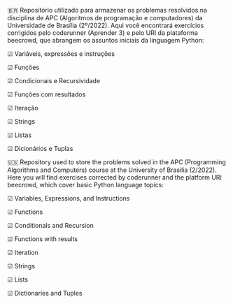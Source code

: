  🇧🇷
 Repositório utilizado para armazenar os problemas resolvidos na disciplina de APC (Algoritmos de programação e computadores) da Universidade de Brasília (2º/2022).
  Aqui você encontrará exercícios corrigidos pelo coderunner (Aprender 3) e pelo URI da plataforma beecrowd, que abrangem os assuntos iniciais da linguagem Python:


☑︎ Variáveis, expressões e instruções

☑︎ Funções

☑︎ Condicionais e Recursividade

☑︎ Funções com resultados

☑︎ Iteração

☑︎ Strings

☑︎ Listas

☑︎ Dicionários e Tuplas

🇺🇸 Repository used to store the problems solved in the APC (Programming Algorithms and Computers) course at the University of Brasilia (2/2022). Here you will find exercises corrected by coderunner and the platform URI beecrowd, which cover basic Python language topics:

☑︎ Variables, Expressions, and Instructions

☑︎ Functions

☑︎ Conditionals and Recursion

☑︎ Functions with results

☑︎ Iteration

☑︎ Strings

☑︎ Lists

☑︎ Dictionaries and Tuples

